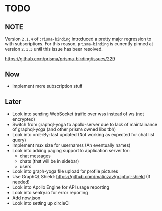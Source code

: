 # TODO

## NOTE

Version `2.1.4` of `prisma-binding` introduced a pretty major regression to with
subscriptions. For this reason, `prisma-binding` is currently pinned at version
`2.1.3` until this issue has been resolved.

https://github.com/prisma/prisma-binding/issues/229

## Now

- Implement more subscription stuff

## Later

- Look into sending WebSocket traffic over wss instead of ws (not encrypted)
- Switch from graphql-yoga to apollo-server due to lack of maintainance of
  graphql-yoga (and other prisma owned libs tbh)
- Look into orderBy: last updated (Not working as expected for chat list query)
- Implement max size for usernames (An eventually names)
- Look into adding paging support to application server for:
  - chat messages
  - chats (that will be in sidebar)
  - users
- Look into graph-yoga file upload for profile pictures
- Use GraphQL Shield: https://github.com/maticzav/graphql-shield (If needed)
- Look into Apollo Engine for API usage reporting
- Look into sentry.io for error reporting
- Add now.json
- Look into setting up circleCI
